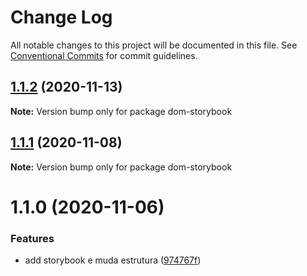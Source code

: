 # Change Log

All notable changes to this project will be documented in this file.
See [Conventional Commits](https://conventionalcommits.org) for commit guidelines.

## [1.1.2](https://github.com/pdrmdrs/react-component-library/compare/dom-storybook@1.1.1...dom-storybook@1.1.2) (2020-11-13)

**Note:** Version bump only for package dom-storybook





## [1.1.1](https://github.com/pdrmdrs/react-component-library/compare/dom-storybook@1.1.0...dom-storybook@1.1.1) (2020-11-08)

**Note:** Version bump only for package dom-storybook





# 1.1.0 (2020-11-06)


### Features

* add storybook e muda estrutura ([974767f](https://github.com/pdrmdrs/react-component-library/commit/974767f4b88d2ef3b5a7ebafabcc6376b2736b5e))
